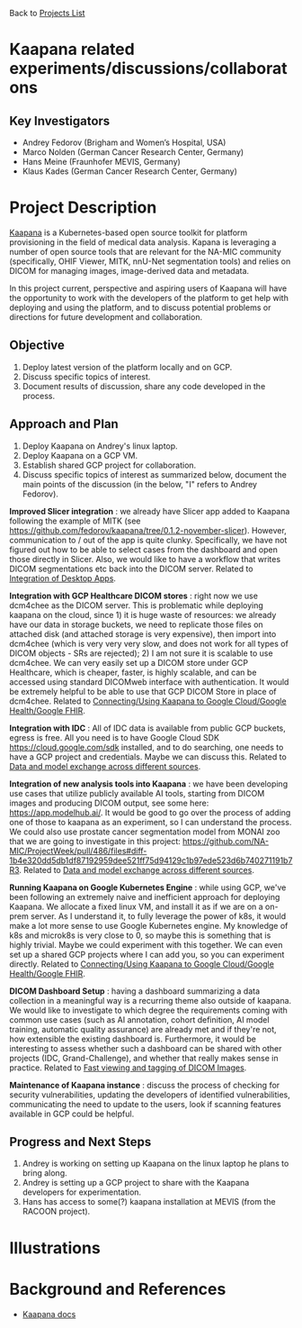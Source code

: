 Back to [Projects List](../../README.md#ProjectsList)

# Kaapana related experiments/discussions/collaboratons

## Key Investigators

- Andrey Fedorov (Brigham and Women’s Hospital, USA)
- Marco Nolden (German Cancer Research Center, Germany)
- Hans Meine (Fraunhofer MEVIS, Germany)
- Klaus Kades (German Cancer Research Center, Germany)

# Project Description

[Kaapana](https://kaapana.readthedocs.io/en/stable/intro_kaapana.html#what-is-kaapana) is a Kubernetes-based open source toolkit for platform provisioning in the field of medical data analysis. Kapana is leveraging a number of open source tools that are relevant for the NA-MIC community (specifically, OHIF Viewer, MITK, nnU-Net segmentation tools) and relies on DICOM for managing images, image-derived data and metadata.

In this project current, perspective and aspiring users of Kaapana will have the opportunity to work with the developers of the platform to get help with deploying and using the platform, and to discuss potential problems or directions for future development and collaboration.

## Objective

<!-- Describe here WHAT you would like to achieve (what you will have as end result). -->

1. Deploy latest version of the platform locally and on GCP.
1. Discuss specific topics of interest.
1. Document results of discussion, share any code developed in the process.

## Approach and Plan

<!-- Describe here HOW you would like to achieve the objectives stated above. -->

1. Deploy Kaapana on Andrey's linux laptop.
1. Deploy Kaapana on a GCP VM.
1. Establish shared GCP project for collaboration.
1. Discuss specific topics of interest as summarized below, document the main points of the discussion (in the below, "I" refers to Andrey Fedorov).


**Improved Slicer integration** : we already have Slicer app added to Kaapana following the example of MITK (see https://github.com/fedorov/kaapana/tree/0.1.2-november-slicer). However, communication to / out of the app is quite clunky. Specifically, we have not figured out how to be able to select cases from the dashboard and open those directly in Slicer. Also, we would like to have a workflow that writes DICOM segmentations etc back into the DICOM server. Related to [Integration of Desktop Apps](../KaapanaIntegrationOfDesktopApps/README.md).

**Integration with GCP Healthcare DICOM stores** : right now we use dcm4chee as the DICOM server. This is problematic while deploying kaapana on the cloud, since 1) it is huge waste of resources: we already have our data in storage buckets, we need to replicate those files on attached disk (and attached storage is very expensive), then import into dcm4chee (which is very very very slow, and does not work for all types of DICOM objects - SRs are rejected); 2) I am not sure it is scalable to use dcm4chee. We can very easily set up a DICOM store under GCP Healthcare, which is cheaper, faster, is highly scalable, and can be accessed using standard DICOMweb interface with authentication. It would be extremely helpful to be able to use that GCP DICOM Store in place of dcm4chee. Related to [Connecting/Using Kaapana to Google Cloud/Google Health/Google FHIR](../KaapanaConnectingKaapanaToGoogleCloudAndHealthAndFHIR/README.md).

**Integration with IDC** : All of IDC data is available from public GCP buckets, egress is free. All you need is to have Google Cloud SDK https://cloud.google.com/sdk installed, and to do searching, one needs to have a GCP project and credentials. Maybe we can discuss this. Related to [Data and model exchange across different sources](../KaapanaDataAndModelExchangeAcrossDifferentSources/README.md).

**Integration of new analysis tools into Kaapana** : we have been developing use cases that utilize publicly available AI tools, starting from DICOM images and producing DICOM output, see some here: https://app.modelhub.ai/. It would be good to go over the process of adding one of those to kaapana as an experiment, so I can understand the process. We could also use prostate cancer segmentation model from MONAI zoo that we are going to investigate in this project: https://github.com/NA-MIC/ProjectWeek/pull/486/files#diff-1b4e320dd5db1df87192959dee521ff75d94129c1b97ede523d6b740271191b7R3. Related to [Data and model exchange across different sources](../KaapanaDataAndModelExchangeAcrossDifferentSources/README.md).

**Running Kaapana on Google Kubernetes Engine** : while using GCP, we've been following an extremely naive and inefficient approach for deploying Kaapana. We allocate a fixed linux VM, and install it as if we are on a on-prem server. As I understand it, to fully leverage the power of k8s, it would make a lot more sense to use Google Kubernetes engine. My knowledge of k8s and microk8s is very close to 0, so maybe this is something that is highly trivial. Maybe we could experiment with this together. We can even set up a shared GCP projects where I can add you, so you can experiment directly. Related to [Connecting/Using Kaapana to Google Cloud/Google Health/Google FHIR](../KaapanaConnectingKaapanaToGoogleCloudAndHealthAndFHIR/README.md).

**DICOM Dashboard Setup** : having a dashboard summarizing a data collection in a meaningful way is a recurring theme also outside of kaapana. We would like to investigate to which degree the requirements coming with common use cases (such as AI annotation, cohort definition, AI model training, automatic quality assurance) are already met and if they're not, how extensible the existing dashboard is. Furthermore, it would be interesting to assess whether such a dashboard can be shared with other projects (IDC, Grand-Challenge), and whether that really makes sense in practice. Related to [Fast viewing and tagging of DICOM Images](../KaapanaFastViewingAndTaggingOfDICOMImages/README.md).

**Maintenance of Kaapana instance** : discuss the process of checking for security vulnerabilities, updating the developers of identified vulnerabilities, communicating the need to update to the users, look if scanning features available in GCP could be helpful.

## Progress and Next Steps

<!-- Update this section as you make progress, describing of what you have ACTUALLY DONE. If there are specific steps that you could not complete then you can describe them here, too. -->

1. Andrey is working on setting up Kaapana on the linux laptop he plans to bring along.
1. Andrey is setting up a GCP project to share with the Kaapana developers for experimentation.
2. Hans has access to some(?) kaapana installation at MEVIS (from the RACOON project).

# Illustrations

<!-- Add pictures and links to videos that demonstrate what has been accomplished.
![Description of picture](Example2.jpg)
![Some more images](Example2.jpg)
-->

# Background and References


* [Kaapana docs](https://kaapana.readthedocs.io/en/stable/intro_kaapana.html#what-is-kaapana)
<!-- If you developed any software, include link to the source code repository. If possible, also add links to sample data, and to any relevant publications. -->
